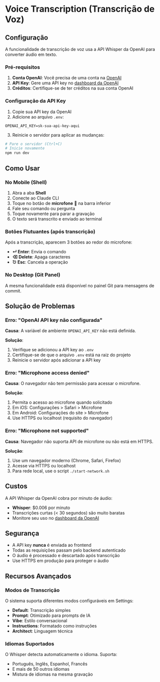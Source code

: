 # Voice Transcription (Transcrição de Voz)

## Configuração

A funcionalidade de transcrição de voz usa a API Whisper da OpenAI para converter áudio em texto.

### Pré-requisitos

1. **Conta OpenAI**: Você precisa de uma conta na [OpenAI](https://platform.openai.com)
2. **API Key**: Gere uma API key no [dashboard da OpenAI](https://platform.openai.com/api-keys)
3. **Créditos**: Certifique-se de ter créditos na sua conta OpenAI

### Configuração da API Key

1. Copie sua API key da OpenAI
2. Adicione ao arquivo `.env`:

```env
OPENAI_API_KEY=sk-sua-api-key-aqui
```

3. Reinicie o servidor para aplicar as mudanças:
```bash
# Pare o servidor (Ctrl+C)
# Inicie novamente
npm run dev
```

## Como Usar

### No Mobile (Shell)

1. Abra a aba **Shell**
2. Conecte ao Claude CLI
3. Toque no botão de **microfone** 🎤 na barra inferior
4. Fale seu comando ou pergunta
5. Toque novamente para parar a gravação
6. O texto será transcrito e enviado ao terminal

### Botões Flutuantes (após transcrição)

Após a transcrição, aparecem 3 botões ao redor do microfone:
- **↵ Enter**: Envia o comando
- **⌫ Delete**: Apaga caracteres
- **⎋ Esc**: Cancela a operação

### No Desktop (Git Panel)

A mesma funcionalidade está disponível no painel Git para mensagens de commit.

## Solução de Problemas

### Erro: "OpenAI API key não configurada"

**Causa**: A variável de ambiente `OPENAI_API_KEY` não está definida.

**Solução**:
1. Verifique se adicionou a API key ao `.env`
2. Certifique-se de que o arquivo `.env` está na raiz do projeto
3. Reinicie o servidor após adicionar a API key

### Erro: "Microphone access denied"

**Causa**: O navegador não tem permissão para acessar o microfone.

**Solução**:
1. Permita o acesso ao microfone quando solicitado
2. Em iOS: Configurações > Safari > Microfone
3. Em Android: Configurações do site > Microfone
4. Use HTTPS ou localhost (requisito do navegador)

### Erro: "Microphone not supported"

**Causa**: Navegador não suporta API de microfone ou não está em HTTPS.

**Solução**:
1. Use um navegador moderno (Chrome, Safari, Firefox)
2. Acesse via HTTPS ou localhost
3. Para rede local, use o script `./start-network.sh`

## Custos

A API Whisper da OpenAI cobra por minuto de áudio:
- **Whisper**: $0.006 por minuto
- Transcrições curtas (< 30 segundos) são muito baratas
- Monitore seu uso no [dashboard da OpenAI](https://platform.openai.com/usage)

## Segurança

- A API key **nunca** é enviada ao frontend
- Todas as requisições passam pelo backend autenticado
- O áudio é processado e descartado após transcrição
- Use HTTPS em produção para proteger o áudio

## Recursos Avançados

### Modos de Transcrição

O sistema suporta diferentes modos configuráveis em Settings:
- **Default**: Transcrição simples
- **Prompt**: Otimizado para prompts de IA
- **Vibe**: Estilo conversacional
- **Instructions**: Formatado como instruções
- **Architect**: Linguagem técnica

### Idiomas Suportados

O Whisper detecta automaticamente o idioma. Suporta:
- Português, Inglês, Espanhol, Francês
- E mais de 50 outros idiomas
- Mistura de idiomas na mesma gravação